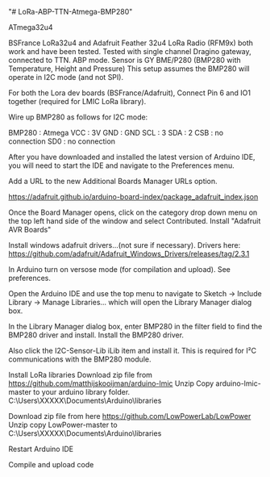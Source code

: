 "# LoRa-ABP-TTN-Atmega-BMP280" 

ATmega32u4

BSFrance LoRa32u4 and Adafruit Feather 32u4 LoRa Radio (RFM9x) both work and have been tested.
Tested with single channel Dragino gateway, connected to TTN. 
ABP mode. 
Sensor is GY BME/P280     (BMP280 with Temperature, Height and Pressure) 
This setup assumes the BMP280 will operate in I2C mode (and not SPI). 

For both the Lora dev boards (BSFrance/Adafruit),  Connect Pin 6 and IO1  together (required for LMIC LoRa library).

Wire up BMP280 as follows for I2C mode:

BMP280 : Atmega
VCC : 3V
GND : GND
SCL : 3
SDA : 2
CSB : no connection
SD0 : no connection



After you have downloaded and installed the latest version of Arduino IDE, you will need to start the IDE and navigate to the Preferences menu.

Add a URL to the new Additional Boards Manager URLs option.

https://adafruit.github.io/arduino-board-index/package_adafruit_index.json

Once the Board Manager opens, click on the category drop down menu on the top left hand side of the window and select Contributed.  Install "Adafruit AVR Boards" 




Install windows adafruit drivers...(not sure if necessary). Drivers here: https://github.com/adafruit/Adafruit_Windows_Drivers/releases/tag/2.3.1

In Arduino turn on versose mode (for compilation and upload). See preferences. 


Open the Arduino IDE and use the top menu to navigate to Sketch -> Include Library -> Manage Libraries... which will open the Library Manager dialog box.

In the Library Manager dialog box, enter BMP280 in the filter field to find the BMP280 driver and install.
Install the BMP280 driver. 

Also click the I2C-Sensor-Lib iLib item and install it. This is required for I²C communications with the BMP280 module.


Install LoRa libraries
Download zip file from https://github.com/matthijskooijman/arduino-lmic
Unzip
Copy arduino-lmic-master to your arduino library folder.
C:\Users\XXXXX\Documents\Arduino\libraries

Download zip file from here
https://github.com/LowPowerLab/LowPower
Unzip
copy LowPower-master to
C:\Users\XXXXX\Documents\Arduino\libraries

Restart Arduino IDE


Compile and upload code
